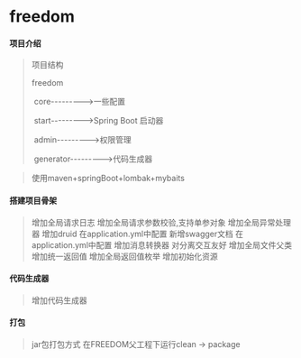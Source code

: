 # freedom

#### 项目介绍

> 项目结构
>
> freedom
>
> ​	core--------->一些配置
>
> ​	start--------->Spring Boot 启动器
>
> ​	admin--------->权限管理
>
> ​	generator--------->代码生成器

> 使用maven+springBoot+lombak+mybaits

#### 搭建项目骨架
> 增加全局请求日志
> 增加全局请求参数校验,支持单参对象
> 增加全局异常处理器
> 增加druid 在application.yml中配置
> 新增swagger文档 在application.yml中配置
> 增加消息转换器 对分离交互友好
> 增加全局文件父类
> 增加统一返回值
> 增加全局返回值枚举
> 增加初始化资源

#### 代码生成器

> 增加代码生成器


#### 打包
> jar包打包方式
> 在FREEDOM父工程下运行clean -> package


